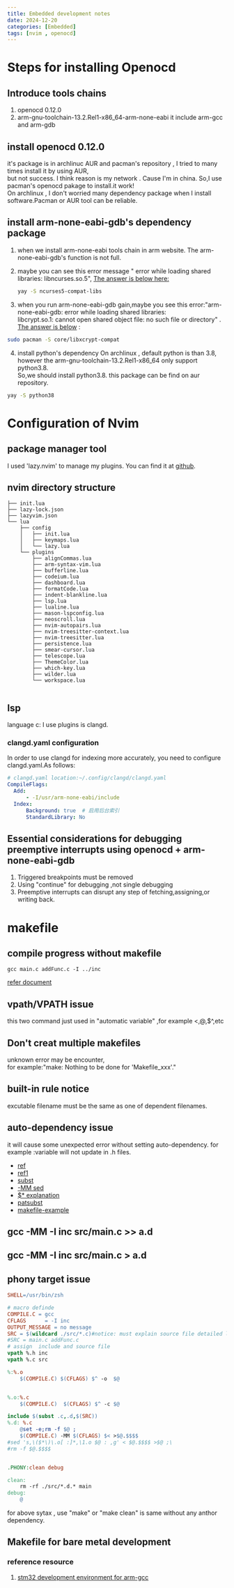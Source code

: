 ```yaml
---
title: Embedded development notes
date: 2024-12-20
categories: [Embedded]
tags: [nvim , openocd]
---
```


# Steps for installing Openocd
## Introduce tools chains
1. openocd 0.12.0
2. arm-gnu-toolchain-13.2.Rel1-x86_64-arm-none-eabi
it include arm-gcc and arm-gdb

## install openocd 0.12.0
it's package is in archlinuc AUR and pacman's repository , I tried to many times install it by using AUR,<br>
but not success. I think reason is my network . Cause I'm in china. So,I use pacman's openocd pakage to install.it work!<br>
On archlinux , I don't worried many dependency package when I install software.Pacman or AUR tool can be  reliable.

## install arm-none-eabi-gdb's dependency package

1. when we install arm-none-eabi tools chain in arm website. The arm-none-eabi-gdb's function is not full.
2. maybe you can see this error message " error while loading shared libraries: libncurses.so.5", [The answer is below here:](https://bbs.archlinux.org/viewtopic.php?id=254657)

   
   ```bash
   yay -S ncurses5-compat-libs
   ```
3. when you run arm-none-eabi-gdb gain,maybe you see this error:"arm-none-eabi-gdb: error while loading shared libraries:
<br>libcrypt.so.1: cannot open shared object file: no such file or directory" . [The answer is below](https://unix.stackexchange.com/questions/691479/how-to-deal-with-missing-libcrypt-so-1-on-arch-linux) :

```bash
sudo pacman -S core/libxcrypt-compat

```
4. install python's dependency
On archlinux , default python is than 3.8, however the arm-gnu-toolchain-13.2.Rel1-x86_64 only support python3.8.<br>
So,we should install python3.8. this package can be find on aur repository.

```bash
yay -S python38
```

# Configuration of Nvim

## package manager tool
I used 'lazy.nvim' to manage my plugins. You can find it at [github](https://github.com/folke/lazy.nvim).

## nvim directory structure

```text
├── init.lua
├── lazy-lock.json
├── lazyvim.json
└── lua
    ├── config
    │   ├── init.lua
    │   ├── keymaps.lua
    │   └── lazy.lua
    └── plugins
        ├── alignCommas.lua
        ├── arm-syntax-vim.lua
        ├── bufferline.lua
        ├── codeium.lua
        ├── dashboard.lua
        ├── formatCode.lua
        ├── indent-blankline.lua
        ├── lsp.lua
        ├── lualine.lua
        ├── mason-lspconfig.lua
        ├── neoscroll.lua
        ├── nvim-autopairs.lua
        ├── nvim-treesitter-context.lua
        ├── nvim-treesitter.lua
        ├── persistence.lua
        ├── smear-cursor.lua
        ├── telescope.lua
        ├── ThemeColor.lua
        ├── which-key.lua
        ├── wilder.lua
        └── workspace.lua


```
## lsp
language c: I use plugins is clangd.
### clangd.yaml configuration
In order to use clangd for indexing more accurately, you need to configure clangd.yaml.As follows:
```yaml
# clangd.yaml location:~/.config/clangd/clangd.yaml
CompileFlags:
  Add: 
      - -I/usr/arm-none-eabi/include
  Index:
      Background: true  # 启用后台索引
      StandardLibrary: No
```

## Essential considerations for debugging preemptive interrupts using openocd + arm-none-eabi-gdb
1. Triggered breakpoints must be removed
2. Using "continue" for debugging ,not single debugging
3. Preemptive interrupts can disrupt any step of fetching,assigning,or writing back.

# makefile
## compile progress without makefile

```shell
gcc main.c addFunc.c -I ../inc 
```

[refer document](https://seisman.github.io/how-to-write-makefile/)

## vpath/VPATH issue
this two command just used in "automatic variable" ,for example $<,$@,$^,etc

## Don't creat multiple makefiles
unknown error may be encounter,<br>
for example:"make: Nothing to be done for 'Makefile_xxx'."

## built-in rule notice
excutable filename must be the same as one of dependent filenames.

## auto-dependency issue
it will  cause some unexpected error without setting auto-dependency.
 for example :variable will not update in .h files.

* [ref](https://blog.csdn.net/qq_37460963/article/details/114657399)
* [ref1](https://www.cnblogs.com/xianyi-yk/p/14501540.html)
* [subst](https://blog.csdn.net/pure_dreams/article/details/79976367) 
* [-MM sed](https://blog.csdn.net/lunhui2016/article/details/84112523)
* [$* explanation](https://www.cnblogs.com/ydxt/p/5642331.html#:~:text=%E5%A6%82%E6%9E%9C%E7%9B%AE%E6%A0%87%E4%B8%AD%E7%9A%84%E5%90%8E%E7%BC%80,%22%24*%22%E5%B0%B1%E6%98%AF%E7%A9%BA%E5%80%BC%E3%80%82&text=%E8%A1%A8%E7%A4%BA%E5%88%97%E4%B8%BE%E5%BD%93%E5%89%8D%E7%9B%AE%E5%BD%95%E4%B8%8B,%E6%96%87%E4%BB%B6%E7%A1%AE%E5%AE%9E%E5%9C%A8%E6%9C%AC%E5%9C%B0%E5%AD%98%E5%9C%A8.)
* [patsubst](https://blog.csdn.net/wangqingchuan92/article/details/116452631)
* [makefile-example](https://airguanz.github.io/2018/04/27/makefile-dept.html)
## gcc -MM -I inc src/main.c >> a.d
## gcc -MM -I inc src/main.c > a.d

## phony target issue

```makefile
SHELL=/usr/bin/zsh

# macro definde
COMPILE.C = gcc
CFLAGS 		= -I inc	
OUTPUT_MESSAGE = no message
SRC = $(wildcard ./src/*.c)#notice: must explain source file detailed location
#SRC = main.c addFunc.c
# assign  include and source file 
vpath %.h inc
vpath %.c src

%:%.o
	$(COMPILE.C) $(CFLAGS) $^ -o  $@


%.o:%.c 
	$(COMPILE.C)  $(CFLAGS) $^ -c $@ 

include $(subst .c,.d,$(SRC))
%.d: %.c
	@set -e;rm -f $@ ;
	$(COMPILE.C) -MM $(CFLAGS) $< >$@.$$$$	
#sed 's,\($*\)\.o[ :]*,\1.o $@ : ,g' < $@.$$$$ >$@ ;\ 
#rm -f $@.$$$$


.PHONY:clean debug 

clean:
	rm -rf ./src/*.d.* main
debug:
	@
```
for above sytax , use "make" or "make clean" is same without any anthor dependency.

## Makefile for bare metal development

### reference resource
1. [stm32 development  environment for arm-gcc](https://microdynamics.github.io/1.%20Breeze%20Mini%E5%9B%9B%E8%BD%B4%E9%A3%9E%E8%A1%8C%E5%99%A8/2.3%20STM32%E5%BC%80%E5%8F%91%E7%8E%AF%E5%A2%83%E6%90%AD%E5%BB%BA-Makefile%E8%AF%A6%E8%A7%A3%28ARM-GCC%29/)



